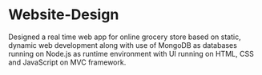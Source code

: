 # Website-Design
Designed a real time web app for online grocery store based on static, dynamic web development along with use of MongoDB 
as databases running on Node.js as runtime environment with UI running on HTML, CSS and JavaScript on MVC framework.
